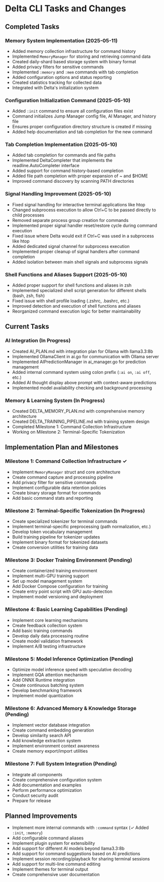 # Delta CLI Tasks and Changes

## Completed Tasks

### Memory System Implementation (2025-05-11)
- Added memory collection infrastructure for command history
- Implemented `MemoryManager` for storing and retrieving command data
- Created daily-shard based storage system with binary format
- Added privacy filters for sensitive commands
- Implemented `:memory` and `:mem` commands with tab completion
- Added configuration options and status reporting
- Created statistics tracking for collected data
- Integrated with Delta's initialization system

### Configuration Initialization Command (2025-05-10)
- Added `:init` command to ensure all configuration files exist
- Command initializes Jump Manager config file, AI Manager, and history file
- Ensures proper configuration directory structure is created if missing
- Added help documentation and tab completion for the new command

### Tab Completion Implementation (2025-05-10)
- Added tab completion for commands and file paths
- Implemented DeltaCompleter that implements the readline.AutoCompleter interface
- Added support for command history-based completion
- Added file path completion with proper expansion of ~ and $HOME
- Improved command discovery by scanning PATH directories

### Signal Handling Improvement (2025-05-10)
- Fixed signal handling for interactive terminal applications like htop
- Changed subprocess execution to allow Ctrl+C to be passed directly to child processes
- Removed separate process group creation for commands
- Implemented proper signal handler reset/restore cycle during command execution
- Fixed issue where Delta would exit if Ctrl+C was used in a subprocess like htop
- Added dedicated signal channel for subprocess execution
- Implemented proper cleanup of signal handlers after command completion
- Added isolation between main shell signals and subprocess signals

### Shell Functions and Aliases Support (2025-05-10)
- Added proper support for shell functions and aliases in zsh
- Implemented specialized shell script generation for different shells (bash, zsh, fish)
- Fixed issue with shell profile loading (.zshrc, .bashrc, etc.)
- Improved detection and execution of shell functions and aliases
- Reorganized command execution logic for better maintainability

## Current Tasks

### AI Integration (In Progress)
- Created AI_PLAN.md with integration plan for Ollama with llama3.3:8b
- Implemented OllamaClient in ai.go for communication with Ollama server
- Implemented AIPredictionManager in ai_manager.go for prediction management
- Added internal command system using colon prefix (`:ai on`, `:ai off`, etc.)
- Added AI thought display above prompt with context-aware predictions
- Implemented model availability checking and background processing

### Memory & Learning System (In Progress)
- Created DELTA_MEMORY_PLAN.md with comprehensive memory architecture
- Created DELTA_TRAINING_PIPELINE.md with training system design
- Completed Milestone 1: Command Collection Infrastructure
- Working on Milestone 2: Terminal-Specific Tokenization

## Implementation Plan and Milestones

### Milestone 1: Command Collection Infrastructure ✓
- Implement `MemoryManager` struct and core architecture
- Create command capture and processing pipeline
- Add privacy filter for sensitive commands
- Implement configurable data retention policies
- Create binary storage format for commands
- Add basic command stats and reporting

### Milestone 2: Terminal-Specific Tokenization (In Progress)
- Create specialized tokenizer for terminal commands
- Implement terminal-specific preprocessing (path normalization, etc.)
- Develop token vocabulary management
- Build training pipeline for tokenizer updates
- Implement binary format for tokenized datasets
- Create conversion utilities for training data

### Milestone 3: Docker Training Environment (Pending)
- Create containerized training environment
- Implement multi-GPU training support
- Set up model management system
- Add Docker Compose configuration for training
- Create entry point script with GPU auto-detection
- Implement model versioning and deployment

### Milestone 4: Basic Learning Capabilities (Pending)
- Implement core learning mechanisms
- Create feedback collection system
- Add basic training commands
- Develop daily data processing routine
- Create model validation framework
- Implement A/B testing infrastructure

### Milestone 5: Model Inference Optimization (Pending)
- Optimize model inference speed with speculative decoding
- Implement GQA attention mechanism
- Add ONNX Runtime integration
- Create continuous batching system
- Develop benchmarking framework
- Implement model quantization

### Milestone 6: Advanced Memory & Knowledge Storage (Pending)
- Implement vector database integration
- Create command embedding generation
- Develop similarity search API
- Add knowledge extraction system
- Implement environment context awareness
- Create memory export/import utilities

### Milestone 7: Full System Integration (Pending)
- Integrate all components
- Create comprehensive configuration system
- Add documentation and examples
- Perform performance optimization
- Conduct security audit
- Prepare for release

## Planned Improvements

- Implement more internal commands with `:command` syntax (✓ Added `:init`, `:memory`)
- Add configurable command aliases
- Implement plugin system for extensibility
- Add support for different AI models beyond llama3.3:8b
- Add support for command suggestions based on AI predictions
- Implement session recording/playback for sharing terminal sessions
- Add support for multi-line command editing
- Implement themes for terminal output
- Create comprehensive user documentation